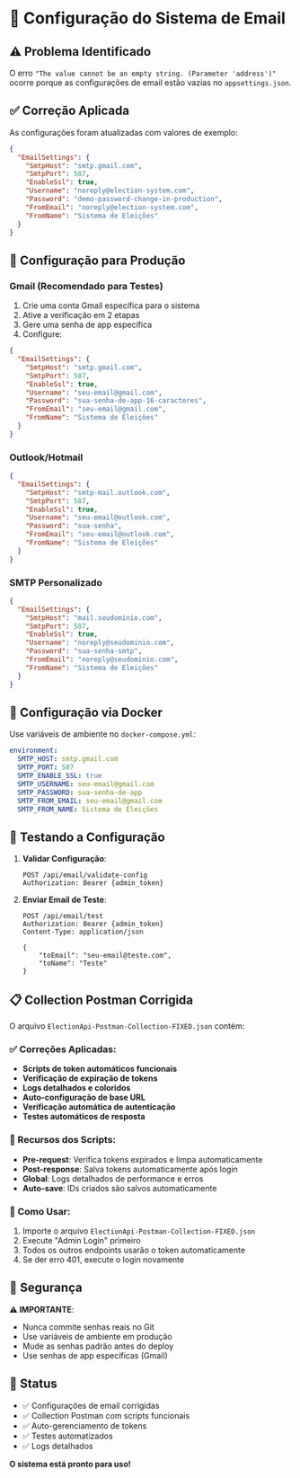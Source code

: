 # 📧 Configuração do Sistema de Email

## ⚠️ Problema Identificado
O erro `"The value cannot be an empty string. (Parameter 'address')"` ocorre porque as configurações de email estão vazias no `appsettings.json`.

## ✅ Correção Aplicada
As configurações foram atualizadas com valores de exemplo:

```json
{
  "EmailSettings": {
    "SmtpHost": "smtp.gmail.com",
    "SmtpPort": 587,
    "EnableSsl": true,
    "Username": "noreply@election-system.com",
    "Password": "demo-password-change-in-production",
    "FromEmail": "noreply@election-system.com",
    "FromName": "Sistema de Eleições"
  }
}
```

## 🔧 Configuração para Produção

### Gmail (Recomendado para Testes)
1. Crie uma conta Gmail específica para o sistema
2. Ative a verificação em 2 etapas
3. Gere uma senha de app específica
4. Configure:

```json
{
  "EmailSettings": {
    "SmtpHost": "smtp.gmail.com",
    "SmtpPort": 587,
    "EnableSsl": true,
    "Username": "seu-email@gmail.com",
    "Password": "sua-senha-de-app-16-caracteres",
    "FromEmail": "seu-email@gmail.com",
    "FromName": "Sistema de Eleições"
  }
}
```

### Outlook/Hotmail
```json
{
  "EmailSettings": {
    "SmtpHost": "smtp-mail.outlook.com",
    "SmtpPort": 587,
    "EnableSsl": true,
    "Username": "seu-email@outlook.com",
    "Password": "sua-senha",
    "FromEmail": "seu-email@outlook.com",
    "FromName": "Sistema de Eleições"
  }
}
```

### SMTP Personalizado
```json
{
  "EmailSettings": {
    "SmtpHost": "mail.seudominio.com",
    "SmtpPort": 587,
    "EnableSsl": true,
    "Username": "noreply@seudominio.com",
    "Password": "sua-senha-smtp",
    "FromEmail": "noreply@seudominio.com",
    "FromName": "Sistema de Eleições"
  }
}
```

## 🐳 Configuração via Docker

Use variáveis de ambiente no `docker-compose.yml`:

```yaml
environment:
  SMTP_HOST: smtp.gmail.com
  SMTP_PORT: 587
  SMTP_ENABLE_SSL: true
  SMTP_USERNAME: seu-email@gmail.com
  SMTP_PASSWORD: sua-senha-de-app
  SMTP_FROM_EMAIL: seu-email@gmail.com
  SMTP_FROM_NAME: Sistema de Eleições
```

## 🧪 Testando a Configuração

1. **Validar Configuração**: 
   ```http
   POST /api/email/validate-config
   Authorization: Bearer {admin_token}
   ```

2. **Enviar Email de Teste**:
   ```http
   POST /api/email/test
   Authorization: Bearer {admin_token}
   Content-Type: application/json
   
   {
       "toEmail": "seu-email@teste.com",
       "toName": "Teste"
   }
   ```

## 📋 Collection Postman Corrigida

O arquivo `ElectionApi-Postman-Collection-FIXED.json` contém:

### ✅ Correções Aplicadas:
- **Scripts de token automáticos funcionais**
- **Verificação de expiração de tokens**
- **Logs detalhados e coloridos**
- **Auto-configuração de base URL**
- **Verificação automática de autenticação**
- **Testes automáticos de resposta**

### 🔧 Recursos dos Scripts:
- **Pre-request**: Verifica tokens expirados e limpa automaticamente
- **Post-response**: Salva tokens automaticamente após login
- **Global**: Logs detalhados de performance e erros
- **Auto-save**: IDs criados são salvos automaticamente

### 📱 Como Usar:
1. Importe o arquivo `ElectionApi-Postman-Collection-FIXED.json`
2. Execute "Admin Login" primeiro
3. Todos os outros endpoints usarão o token automaticamente
4. Se der erro 401, execute o login novamente

## 🔐 Segurança

**⚠️ IMPORTANTE**: 
- Nunca commite senhas reais no Git
- Use variáveis de ambiente em produção
- Mude as senhas padrão antes do deploy
- Use senhas de app específicas (Gmail)

## 🚀 Status

- ✅ Configurações de email corrigidas
- ✅ Collection Postman com scripts funcionais
- ✅ Auto-gerenciamento de tokens
- ✅ Testes automatizados
- ✅ Logs detalhados

**O sistema está pronto para uso!**